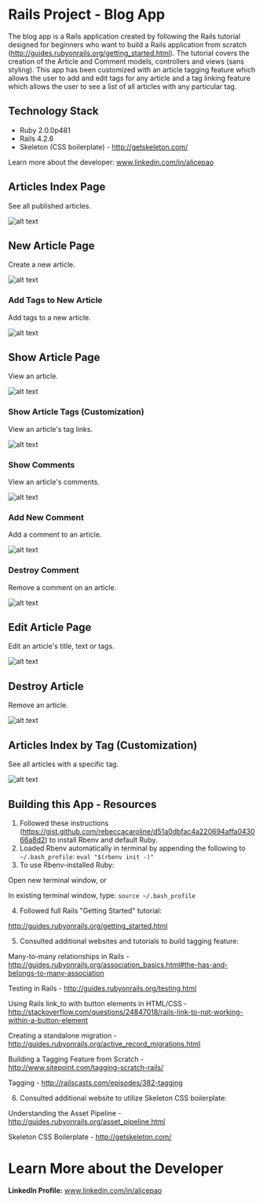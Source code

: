 # Rails Project - Blog App

The blog app is a Rails application created by following the Rails tutorial designed for beginners who want to build a Rails application from scratch (http://guides.rubyonrails.org/getting_started.html). The tutorial covers the creation of the Article and Comment models, controllers and views (sans styling). This app has been customized with an article tagging feature which allows the user to add and edit tags for any article and a tag linking feature which allows the user to see a list of all articles with any particular tag.

## Technology Stack
* Ruby 2.0.0p481
* Rails 4.2.6
* Skeleton (CSS boilerplate) - http://getskeleton.com/

Learn more about the developer: www.linkedin.com/in/alicepao

## Articles Index Page
See all published articles.

![alt text](https://github.com/apao/rails-project-blog/blob/master/screenshots/articlesindex.png "Article Index Page")

## New Article Page
Create a new article.

![alt text](https://github.com/apao/rails-project-blog/blob/master/screenshots/newarticle.png "New Article Page")

### Add Tags to New Article
Add tags to a new article.

![alt text](https://github.com/apao/rails-project-blog/blob/master/screenshots/taggingnewarticle.png "Adding Tags")

## Show Article Page
View an article.

![alt text](https://github.com/apao/rails-project-blog/blob/master/screenshots/showarticle.png "Sample Article Page")

### Show Article Tags (Customization)
View an article's tag links.

![alt text](https://github.com/apao/rails-project-blog/blob/master/screenshots/sampletaglinks.png "Sample Article Tag Links")

### Show Comments
View an article's comments.

![alt text](https://github.com/apao/rails-project-blog/blob/master/screenshots/samplecomments.png "Sample Comments for an Article")

### Add New Comment
Add a comment to an article.

![alt text](https://github.com/apao/rails-project-blog/blob/master/screenshots/addnewcomment.png "Adding a Comment")

### Destroy Comment
Remove a comment on an article.

![alt text](https://github.com/apao/rails-project-blog/blob/master/screenshots/deletecomment.png "Destroying a Comment")

## Edit Article Page
Edit an article's title, text or tags.

![alt text](https://github.com/apao/rails-project-blog/blob/master/screenshots/editarticle.png "Editing an Article")

## Destroy Article
Remove an article.

![alt text](https://github.com/apao/rails-project-blog/blob/master/screenshots/deletearticle.png "Removing an Article")

## Articles Index by Tag (Customization)
See all articles with a specific tag.

![alt text](https://github.com/apao/rails-project-blog/blob/master/screenshots/sampletaggedarticles.png "Articles Index by Tag Page")

## Building this App - Resources

1. Followed these instructions (https://gist.github.com/rebeccacaroline/d51a0dbfac4a220694affa043066a8d2) to install Rbenv and default Ruby.
2. Loaded Rbenv automatically in terminal by appending the following to `~/.bash_profile`:
`eval "$(rbenv init -)"`
3. To use Rbenv-installed Ruby:

Open new terminal window, or

In existing terminal window, type:
`source ~/.bash_profile`

4. Followed full Rails "Getting Started" tutorial: 

http://guides.rubyonrails.org/getting_started.html

5. Consulted additional websites and tutorials to build tagging feature:

Many-to-many relationships in Rails - http://guides.rubyonrails.org/association_basics.html#the-has-and-belongs-to-many-association

Testing in Rails - http://guides.rubyonrails.org/testing.html

Using Rails link_to with button elements in HTML/CSS - http://stackoverflow.com/questions/24847018/rails-link-to-not-working-within-a-button-element

Creating a standalone migration - http://guides.rubyonrails.org/active_record_migrations.html

Building a Tagging Feature from Scratch - http://www.sitepoint.com/tagging-scratch-rails/

Tagging - http://railscasts.com/episodes/382-tagging

6. Consulted additional website to utilize Skeleton CSS boilerplate:

Understanding the Asset Pipeline - http://guides.rubyonrails.org/asset_pipeline.html

Skeleton CSS Boilerplate - http://getskeleton.com/

# Learn More about the Developer

**LinkedIn Profile:** www.linkedin.com/in/alicepao
